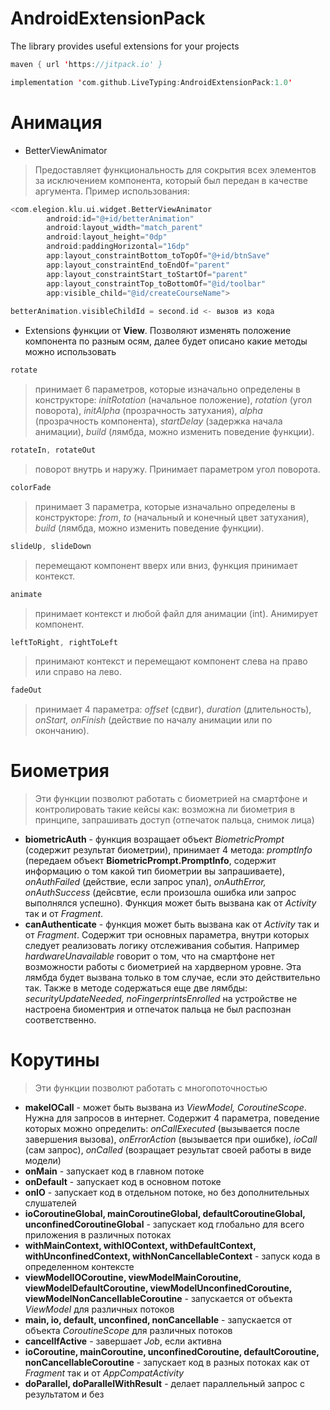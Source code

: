 # AndroidExtensionPack
The library provides useful extensions for your projects


``` kotlin
maven { url 'https://jitpack.io' }
```


``` kotlin
implementation 'com.github.LiveTyping:AndroidExtensionPack:1.0'
```
# Анимация
- BetterViewAnimator 
> Предоставляет функциональность для сокрытия всех элементов за исключением компонента, который был передан в качестве аргумента. Пример использования:
``` kotlin
<com.elegion.klu.ui.widget.BetterViewAnimator
        android:id="@+id/betterAnimation"
        android:layout_width="match_parent"
        android:layout_height="0dp"
        android:paddingHorizontal="16dp"
        app:layout_constraintBottom_toTopOf="@+id/btnSave"
        app:layout_constraintEnd_toEndOf="parent"
        app:layout_constraintStart_toStartOf="parent"
        app:layout_constraintTop_toBottomOf="@id/toolbar"
        app:visible_child="@id/createCourseName">
        
betterAnimation.visibleChildId = second.id <- вызов из кода
```
- Extensions функции от **View**. Позволяют изменять положение компонента по разным осям, далее будет описано какие методы можно использовать

``` kotlin
rotate
```
> принимает 6 параметров, которые изначально определены в конструкторе: *initRotation* (начальное положение), *rotation* (угол поворота), *initAlpha* (прозрачность затухания), *alpha* (прозрачность компонента), *startDelay* (задержка начала анимации), *build* (лямбда, можно изменить поведение функции).

``` kotlin
rotateIn, rotateOut
```
> поворот внутрь и наружу. Принимает параметром угол поворота.

``` kotlin
colorFade
```
> принимает 3 параметра, которые изначально определены в конструкторе: *from*, *to* (начальный и конечный цвет затухания), *build* (лямбда, можно изменить поведение функции).

``` kotlin
slideUp, slideDown
```
> перемещают компонент вверх или вниз, функция принимает контекст. 

``` kotlin
animate
```
> принимает контекст и любой файл для анимации (int). Анимирует компонент. 

``` kotlin
leftToRight, rightToLeft
```
> принимают контекст и перемещают компонент слева на право или справо на лево. 

``` kotlin
fadeOut
```
> принимает 4 параметра: *offset* (сдвиг), *duration* (длительность), *onStart, onFinish* (действие по началу анимации или по окончанию).

# Биометрия
> Эти функции позволют работать с биометрией на смартфоне и контролировать такие кейсы как: возможна ли биометрия в принципе, запрашивать доступ (отпечаток пальца, снимок лица)
- **biometricAuth** - функция возращает объект *BiometricPrompt* (содержит результат биометрии), принимает 4 метода: *promptInfo* (передаем объект **BiometricPrompt.PromptInfo**, содержит информацию о том какой тип биометрии вы запрашиваете), *onAuthFailed* (действие, если запрос упал), *onAuthError, onAuthSuccess* (дейсвтие, если произошла ошибка или запрос выполнялся успешно). Функция может быть вызвана как от *Activity* так и от *Fragment*.
- **canAuthenticate** - функция может быть вызвана как от *Activity* так и от *Fragment*. Содержит три основных параметра, внутри которых следует реализовать логику отслеживания события. Например *hardwareUnavailable* говорит о том, что на смартфоне нет возможности работы с биометрией на хардверном уровне. Эта лямбда будет вызвана только в том случае, если это действительно так. Также в методе содержаться еще две лямбды: *securityUpdateNeeded, noFingerprintsEnrolled* на устройстве не настроена биоментрия и отпечаток пальца не был распознан соответственно.

# Корутины
> Эти функции позволют работать с многопоточностью
- **makeIOCall** - может быть вызвана из *ViewModel, CoroutineScope*. Нужна для запросов в интернет. Содержит 4 параметра, поведение которых можно определить: *onCallExecuted* (вызывается после завершения вызова), *onErrorAction* (вызывается при ошибке), *ioCall* (сам запрос), *onCalled* (возращает результат своей работы в виде модели)
- **onMain** - запускает код в главном потоке
- **onDefault** - запускает код в основном потоке
- **onIO** - запускает код в отдельном потоке, но без дополнительных слушателей
- **ioCoroutineGlobal, mainCoroutineGlobal, defaultCoroutineGlobal, unconfinedCoroutineGlobal** - запускает код глобально для всего приложения в различных потоках
- **withMainContext, withIOContext, withDefaultContext, withUnconfinedContext, withNonCancellableContext** - запуск кода в определенном контексте
- **viewModelIOCoroutine, viewModelMainCoroutine, viewModelDefaultCoroutine, viewModelUnconfinedCoroutine, viewModelNonCancellableCoroutine** - запускается от объекта *ViewModel* для различных потоков
- **main, io, default, unconfined, nonCancellable** - запускается от объекта *CoroutineScope* для различных потоков
- **cancelIfActive** - завершает *Job*, если активна
- **ioCoroutine, mainCoroutine, unconfinedCoroutine, defaultCoroutine, nonCancellableCoroutine** - запускает код в разных потоках как от *Fragment* так и от *AppCompatActivity*
- **doParallel, doParallelWithResult** - делает параллельный запрос с результатом и без
